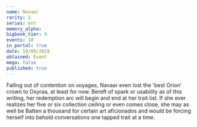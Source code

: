 ```yaml
---
name: Navaar
rarity: 5
series: ent
memory_alpha:
bigbook_tier: 9
events: 18
in_portal: true
date: 19/09/2019
obtained: Event
mega: false
published: true
---
```


Falling out of contention on voyages, Navaar even lost the 'best Orion' crown to Osyraa, at least for now. Bereft of spark or usability as of this writing, her redemption arc will begin and end at her trait list. If she ever realizes her five or six collection ceiling or even comes close, she may as well be Batten a thousand for certain art aficionados and would be forcing herself into behold conversations one tapped trait at a time.
